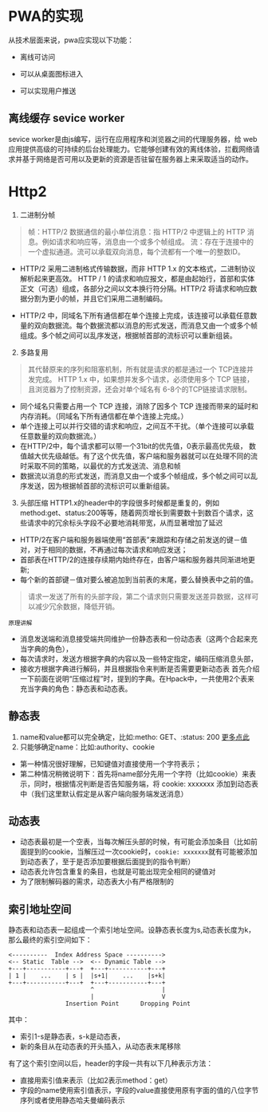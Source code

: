 # PWA的实现
从技术层面来说，pwa应实现以下功能：

- 离线可访问

- 可以从桌面图标进入

- 可以实现用户推送

## 离线缓存 sevice worker
sevice worker是由js编写，运行在应用程序和浏览器之间的代理服务器，给 web 应用提供高级的可持续的后台处理能力。它能够创建有效的离线体验，拦截网络请求并基于网络是否可用以及更新的资源是否驻留在服务器上来采取适当的动作。





# Http2


1. 二进制分帧
> 帧：HTTP/2 数据通信的最小单位消息：指 HTTP/2 中逻辑上的 HTTP 消息。例如请求和响应等，消息由一个或多个帧组成。
> 流：存在于连接中的一个虚拟通道。流可以承载双向消息，每个流都有一个唯一的整数ID。
-  HTTP/2 采用二进制格式传输数据，而非 HTTP 1.x 的文本格式，二进制协议解析起来更高效。 HTTP / 1 的请求和响应报文，都是由起始行，首部和实体正文（可选）组成，各部分之间以文本换行符分隔。HTTP/2 将请求和响应数据分割为更小的帧，并且它们采用二进制编码。

-  HTTP/2 中，同域名下所有通信都在单个连接上完成，该连接可以承载任意数量的双向数据流。每个数据流都以消息的形式发送，而消息又由一个或多个帧组成。多个帧之间可以乱序发送，根据帧首部的流标识可以重新组装。

2. 多路复用
> 其代替原来的序列和阻塞机制，所有就是请求的都是通过一个 TCP连接并发完成。 HTTP 1.x 中，如果想并发多个请求，必须使用多个 TCP 链接，且浏览器为了控制资源，还会对单个域名有 6-8个的TCP链接请求限制。
- 同个域名只需要占用一个 TCP 连接，消除了因多个 TCP 连接而带来的延时和内存消耗。（同域名下所有通信都在单个连接上完成。）
- 单个连接上可以并行交错的请求和响应，之间互不干扰。（单个连接可以承载任意数量的双向数据流。）
- 在HTTP/2中，每个请求都可以带一个31bit的优先值，0表示最高优先级， 数值越大优先级越低。有了这个优先值，客户端和服务器就可以在处理不同的流时采取不同的策略，以最优的方式发送流、消息和帧
- 数据流以消息的形式发送，而消息又由一个或多个帧组成，多个帧之间可以乱序发送，因为根据帧首部的流标识可以重新组装。

3. 头部压缩
HTTP1.x的header中的字段很多时候都是重复的，例如method:get、status:200等等，随着网页增长到需要数十到数百个请求，这些请求中的冗余标头字段不必要地消耗带宽，从而显著增加了延迟
- HTTP/2在客户端和服务器端使用“首部表”来跟踪和存储之前发送的键－值对，对于相同的数据，不再通过每次请求和响应发送；
- 首部表在HTTP/2的连接存续期内始终存在，由客户端和服务器共同渐进地更新;
- 每个新的首部键－值对要么被追加到当前表的末尾，要么替换表中之前的值。
> 请求一发送了所有的头部字段，第二个请求则只需要发送差异数据，这样可以减少冗余数据，降低开销。

`原理讲解`
- 消息发送端和消息接受端共同维护一份静态表和一份动态表（这两个合起来充当字典的角色），
- 每次请求时，发送方根据字典的内容以及一些特定指定，编码压缩消息头部，
- 接收方根据字典进行解码，并且根据指令来判断是否需要更新动态表
首先介绍一下前面在说明“压缩过程”时，提到的字典。在Hpack中，一共使用2个表来充当字典的角色：静态表和动态表。
## 静态表
1. name和value都可以完全确定，比如:metho: GET、:status: 200 [更多点此](https://httpwg.org/specs/rfc7541.html#static.table.definition)
2. 只能够确定name：比如:authority、cookie

- 第一种情况很好理解，已知键值对直接使用一个字符表示；
- 第二种情况稍微说明下：首先将name部分先用一个字符（比如cookie）来表示，同时，根据情况判断是否告知服务端，将 cookie: xxxxxxx 添加到动态表中（我们这里默认假定是从客户端向服务端发送消息）

## 动态表

- 动态表最初是一个空表，当每次解压头部的时候，有可能会添加条目（比如前面提到的cookie，当解压过一次cookie时，`cookie: xxxxxxx`就有可能被添加到动态表了，至于是否添加要根据后面提到的指令判断）
- 动态表允许包含重复的条目，也就是可能出现完全相同的键值对
- 为了限制解码器的需求，动态表大小有严格限制的

## 索引地址空间
静态表和动态表一起组成一个索引地址空间。设静态表长度为s,动态表长度为k，那么最终的索引空间如下：
```
<----------  Index Address Space ---------->
<-- Static  Table -->  <-- Dynamic Table -->
+---+-----------+---+  +---+-----------+---+
| 1 |    ...    | s |  |s+1|    ...    |s+k|
+---+-----------+---+  +---+-----------+---+
                       ^                   |
                       |                   V
                Insertion Point      Dropping Point
```
其中：
- 索引1-s是静态表，s-k是动态表，
- 新的条目从在动态表的开头插入，从动态表末尾移除

有了这个索引空间以后，header的字段一共有以下几种表示方法：

- 直接用索引值来表示（比如2表示method：get）
- 字段的name使用索引值表示，字段的value直接使用原有字面的值的八位字节序列或者使用静态哈夫曼编码表示